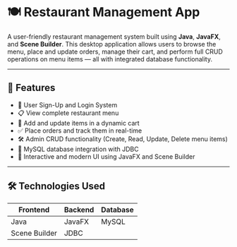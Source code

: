 # 🍽️ Restaurant Management App

A user-friendly restaurant management system built using **Java**, **JavaFX**, and **Scene Builder**. This desktop application allows users to browse the menu, place and update orders, manage their cart, and perform full CRUD operations on menu items — all with integrated database functionality.

---

## 🚀 Features

- 🔐 User Sign-Up and Login System
- 📋 View complete restaurant menu
- 🛒 Add and update items in a dynamic cart
- ✅ Place orders and track them in real-time
- 🛠️ Admin CRUD functionality (Create, Read, Update, Delete menu items)
- 💾 MySQL database integration with JDBC
- 🎨 Interactive and modern UI using JavaFX and Scene Builder

---

## 🛠️ Technologies Used

| Frontend | Backend | Database |
|----------|---------|----------|
| Java     | JavaFX  | MySQL    |
| Scene Builder | JDBC |        |




